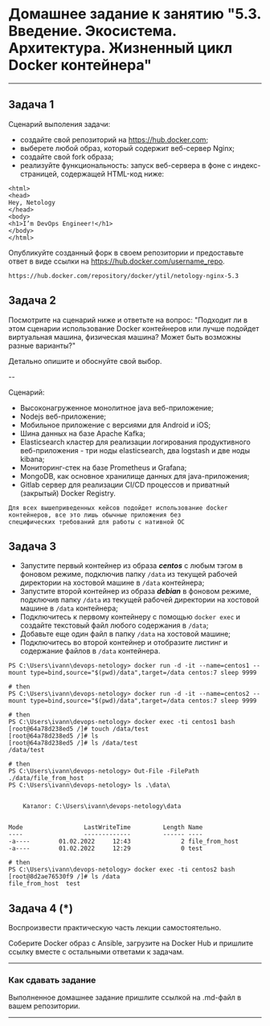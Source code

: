 
# Домашнее задание к занятию "5.3. Введение. Экосистема. Архитектура. Жизненный цикл Docker контейнера"

---

## Задача 1

Сценарий выполения задачи:

- создайте свой репозиторий на https://hub.docker.com;
- выберете любой образ, который содержит веб-сервер Nginx;
- создайте свой fork образа;
- реализуйте функциональность:
  запуск веб-сервера в фоне с индекс-страницей, содержащей HTML-код ниже:
```
<html>
<head>
Hey, Netology
</head>
<body>
<h1>I’m DevOps Engineer!</h1>
</body>
</html>
```
Опубликуйте созданный форк в своем репозитории и предоставьте ответ в виде ссылки на https://hub.docker.com/username_repo.


```
https://hub.docker.com/repository/docker/ytil/netology-nginx-5.3
```

## Задача 2

Посмотрите на сценарий ниже и ответьте на вопрос:
"Подходит ли в этом сценарии использование Docker контейнеров или лучше подойдет виртуальная машина, физическая машина? Может быть возможны разные варианты?"

Детально опишите и обоснуйте свой выбор.

--

Сценарий:

- Высоконагруженное монолитное java веб-приложение;
- Nodejs веб-приложение;
- Мобильное приложение c версиями для Android и iOS;
- Шина данных на базе Apache Kafka;
- Elasticsearch кластер для реализации логирования продуктивного веб-приложения - три ноды elasticsearch, два logstash и две ноды kibana;
- Мониторинг-стек на базе Prometheus и Grafana;
- MongoDB, как основное хранилище данных для java-приложения;
- Gitlab сервер для реализации CI/CD процессов и приватный (закрытый) Docker Registry.

```
Для всех вышеприведенных кейсов подойдет использование docker контейнеров, все это лишь обычные приложения без
специфических требований для работы с нативной ОС
```
## Задача 3

- Запустите первый контейнер из образа ***centos*** c любым тэгом в фоновом режиме, подключив папку ```/data``` из текущей рабочей директории на хостовой машине в ```/data``` контейнера;
- Запустите второй контейнер из образа ***debian*** в фоновом режиме, подключив папку ```/data``` из текущей рабочей директории на хостовой машине в ```/data``` контейнера;
- Подключитесь к первому контейнеру с помощью ```docker exec``` и создайте текстовый файл любого содержания в ```/data```;
- Добавьте еще один файл в папку ```/data``` на хостовой машине;
- Подключитесь во второй контейнер и отобразите листинг и содержание файлов в ```/data``` контейнера.

```shell
PS C:\Users\ivann\devops-netology> docker run -d -it --name=centos1 --mount type=bind,source="$(pwd)/data",target=/data centos:7 sleep 9999

# then
PS C:\Users\ivann\devops-netology> docker run -d -it --name=centos2 --mount type=bind,source="$(pwd)/data",target=/data centos:7 sleep 9999

# then
PS C:\Users\ivann\devops-netology> docker exec -ti centos1 bash
[root@64a78d238ed5 /]# touch /data/test
[root@64a78d238ed5 /]# ls
[root@64a78d238ed5 /]# ls /data/test
/data/test

# then
PS C:\Users\ivann\devops-netology> Out-File -FilePath ./data/file_from_host
PS C:\Users\ivann\devops-netology> ls .\data\


    Каталог: C:\Users\ivann\devops-netology\data


Mode                 LastWriteTime         Length Name
----                 -------------         ------ ----
-a----        01.02.2022     12:43              2 file_from_host
-a----        01.02.2022     12:29              0 test

# then
PS C:\Users\ivann\devops-netology> docker exec -ti centos2 bash
[root@8d2ae76530f9 /]# ls /data
file_from_host  test
```
## Задача 4 (*)

Воспроизвести практическую часть лекции самостоятельно.

Соберите Docker образ с Ansible, загрузите на Docker Hub и пришлите ссылку вместе с остальными ответами к задачам.


---

### Как cдавать задание

Выполненное домашнее задание пришлите ссылкой на .md-файл в вашем репозитории.

---